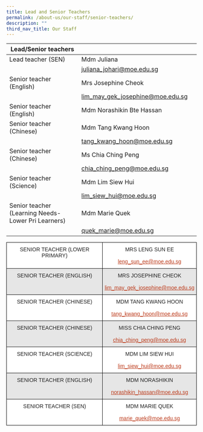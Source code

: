 ```yaml
---
title: Lead and Senior Teachers
permalink: /about-us/our-staff/senior-teachers/
description: ""
third_nav_title: Our Staff
---
```

| Lead/Senior teachers|  |  |
| -------- | -------- | -------- |
| Lead teacher (SEN)    | Mdm Juliana   |   |
|      |  juliana_johari@moe.edu.sg  |    |
| Senior teacher (English)    | Mrs Josephine Cheok    |     |
|     | lim_may_gek_josephine@moe.edu.sg     |     |
| Senior teacher (English)     |  Mdm Norashikin Bte Hassan    |     |
| Senior teacher (Chinese)  | Mdm Tang Kwang Hoon   |     |
|      | tang_kwang_hoon@moe.edu.sg  |     |
| Senior teacher (Chinese)    |  Ms Chia Ching Peng  |     |
|      | chia_ching_peng@moe.edu.sg  |     |
| Senior teacher (Science)    | Mdm Lim Siew Hui  |     |
|   | lim_siew_hui@moe.edu.sg |     |
| Senior teacher (Learning Needs-Lower Pri Learners)     | Mdm Marie Quek  |     |
|      | quek_marie@moe.edu.sg  |     |







<table style="border-collapse:collapse;border-spacing:0" class="tg"><thead><tr><th style="background-color:#FFF;border-color:black;border-style:solid;border-width:1px;color:#222;font-family:Arial, sans-serif;font-size:14px;font-weight:normal;overflow:hidden;padding:10px 5px;text-align:center;vertical-align:top;word-break:normal">SENIOR TEACHER (LOWER PRIMARY)</th><th style="background-color:#FFF;border-color:black;border-style:solid;border-width:1px;color:#222;font-family:Arial, sans-serif;font-size:14px;font-weight:normal;overflow:hidden;padding:10px 5px;text-align:center;vertical-align:top;word-break:normal">MRS LENG SUN EE<br><br><a href="mailto:leng_sun_ee@moe.edu.sg"><span style="text-decoration:underline;color:#BC3A1A;background-color:transparent">leng_sun_ee@moe.edu.sg</span></a></th></tr></thead><tbody><tr><td style="background-color:#E6E6E6;border-color:black;border-style:solid;border-width:1px;color:#222;font-family:Arial, sans-serif;font-size:14px;overflow:hidden;padding:10px 5px;text-align:center;vertical-align:top;word-break:normal">SENIOR TEACHER (ENGLISH)</td><td style="background-color:#E6E6E6;border-color:black;border-style:solid;border-width:1px;color:#222;font-family:Arial, sans-serif;font-size:14px;overflow:hidden;padding:10px 5px;text-align:center;vertical-align:top;word-break:normal">MRS JOSEPHINE CHEOK<br><br><a href="mailto:lim_may_gek_josephine@moe.edu.sg"><span style="text-decoration:underline;color:#BC3A1A;background-color:transparent">lim_may_gek_josephine@moe.edu.sg</span></a></td></tr><tr><td style="background-color:#FFF;border-color:black;border-style:solid;border-width:1px;color:#222;font-family:Arial, sans-serif;font-size:14px;overflow:hidden;padding:10px 5px;text-align:center;vertical-align:top;word-break:normal">SENIOR TEACHER (CHINESE)</td><td style="background-color:#FFF;border-color:black;border-style:solid;border-width:1px;color:#222;font-family:Arial, sans-serif;font-size:14px;overflow:hidden;padding:10px 5px;text-align:center;vertical-align:top;word-break:normal">MDM TANG KWANG HOON<br><br><a href="mailto:tang_kwang_hoon@moe.edu.sg"><span style="text-decoration:underline;color:#BC3A1A;background-color:transparent">tang_kwang_hoon@moe.edu.sg</span></a></td></tr><tr><td style="background-color:#E6E6E6;border-color:black;border-style:solid;border-width:1px;color:#222;font-family:Arial, sans-serif;font-size:14px;overflow:hidden;padding:10px 5px;text-align:center;vertical-align:top;word-break:normal">SENIOR TEACHER (CHINESE)</td><td style="background-color:#E6E6E6;border-color:black;border-style:solid;border-width:1px;color:#222;font-family:Arial, sans-serif;font-size:14px;overflow:hidden;padding:10px 5px;text-align:center;vertical-align:top;word-break:normal">MISS CHIA CHING PENG<br><br><a href="mailto:chia_ching_peng@moe.edu.sg"><span style="text-decoration:underline;color:#BC3A1A;background-color:transparent">chia_ching_peng@moe.edu.sg</span></a></td></tr><tr><td style="background-color:#FFF;border-color:black;border-style:solid;border-width:1px;color:#222;font-family:Arial, sans-serif;font-size:14px;overflow:hidden;padding:10px 5px;text-align:center;vertical-align:top;word-break:normal">SENIOR TEACHER (SCIENCE)</td><td style="background-color:#FFF;border-color:black;border-style:solid;border-width:1px;color:#222;font-family:Arial, sans-serif;font-size:14px;overflow:hidden;padding:10px 5px;text-align:center;vertical-align:top;word-break:normal">MDM LIM SIEW HUI<br><br><a href="mailto:lim_siew_hui@moe.edu.sg"><span style="text-decoration:underline;color:#BC3A1A;background-color:transparent">lim_siew_hui@moe.edu.sg</span></a></td></tr><tr><td style="background-color:#E6E6E6;border-color:black;border-style:solid;border-width:1px;color:#222;font-family:Arial, sans-serif;font-size:14px;overflow:hidden;padding:10px 5px;text-align:center;vertical-align:top;word-break:normal">SENIOR TEACHER (ENGLISH)</td><td style="background-color:#E6E6E6;border-color:black;border-style:solid;border-width:1px;color:#222;font-family:Arial, sans-serif;font-size:14px;overflow:hidden;padding:10px 5px;text-align:center;vertical-align:top;word-break:normal">MDM NORASHIKIN<br><br><a href="mailto:norashikin_hassan@moe.edu.sg"><span style="text-decoration:underline;color:#BC3A1A;background-color:transparent">norashikin_hassan@moe.edu.sg</span></a></td></tr><tr><td style="background-color:#FFF;border-color:black;border-style:solid;border-width:1px;color:#222;font-family:Arial, sans-serif;font-size:14px;overflow:hidden;padding:10px 5px;text-align:center;vertical-align:top;word-break:normal">SENIOR TEACHER (SEN)</td><td style="background-color:#FFF;border-color:black;border-style:solid;border-width:1px;color:#222;font-family:Arial, sans-serif;font-size:14px;overflow:hidden;padding:10px 5px;text-align:center;vertical-align:top;word-break:normal">MDM MARIE QUEK<br><br><a href="mailto:marie_quek@moe.edu.sg"><span style="text-decoration:underline;color:#BC3A1A;background-color:transparent">marie_quek@moe.edu.sg</span></a></td></tr></tbody></table>